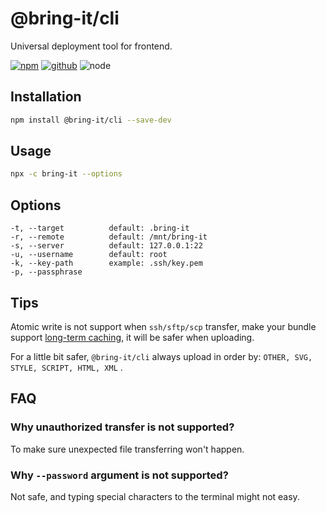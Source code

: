 # @bring-it/cli

Universal deployment tool for frontend.

[![npm][npm-badge]][npm-url]
[![github][github-badge]][github-url]
![node][node-badge]

[npm-url]: https://www.npmjs.com/package/@bring-it/cli
[npm-badge]: https://img.shields.io/npm/v/@bring-it/cli.svg?style=flat-square&logo=npm
[github-url]: https://github.com/airkro/bring-it
[github-badge]: https://img.shields.io/npm/l/@bring-it/cli.svg?style=flat-square&colorB=blue&logo=github
[node-badge]: https://img.shields.io/node/v/@bring-it/cli.svg?style=flat-square&colorB=green&logo=node.js

## Installation

```bash
npm install @bring-it/cli --save-dev
```

## Usage

```bash
npx -c bring-it --options
```

## Options

```plain
-t, --target          default: .bring-it
-r, --remote          default: /mnt/bring-it
-s, --server          default: 127.0.0.1:22
-u, --username        default: root
-k, --key-path        example: .ssh/key.pem
-p, --passphrase
```

## Tips

Atomic write is not support when `ssh/sftp/scp` transfer, make your bundle support [long-term caching](https://developers.google.com/web/fundamentals/performance/webpack/use-long-term-caching), it will be safer when uploading.

For a little bit safer, `@bring-it/cli` always upload in order by: `OTHER, SVG, STYLE, SCRIPT, HTML, XML` .

## FAQ

### Why unauthorized transfer is not supported?

To make sure unexpected file transferring won't happen.

### Why `--password` argument is not supported?

Not safe, and typing special characters to the terminal might not easy.
